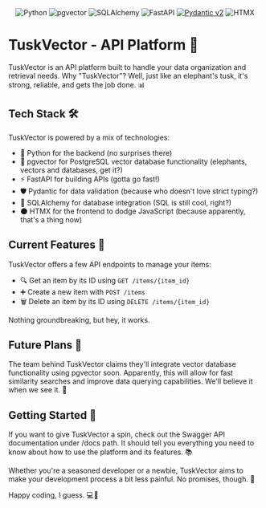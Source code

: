<div align="center">
  <img src="https://img.shields.io/badge/Python-3776AB?style=for-the-badge&logo=python&logoColor=white" alt="Python">
  <img src="https://img.shields.io/badge/pgvector-336791?style=for-the-badge&logo=postgresql&logoColor=white" alt="pgvector">
  <img src="https://img.shields.io/badge/SQLAlchemy%20⚗️-2B5B84?style=for-the-badge&logo=sqlalchemy&logoColor=white" alt="SQLAlchemy">
  <img src="https://img.shields.io/badge/FastAPI-005571?style=for-the-badge&logo=fastapi" alt="FastAPI">
  <a href="https://docs.pydantic.dev/latest/contributing/#badges"><img src="https://img.shields.io/endpoint?style=for-the-badge&url=https://raw.githubusercontent.com/pydantic/pydantic/main/docs/badge/v2.json" alt="Pydantic v2"></a>
  <img src="https://img.shields.io/badge/htmx-%23000000.svg?style=for-the-badge&logo=data:image/svg+xml;base64,PHN2ZyB4bWxucz0iaHR0cDovL3d3dy53My5vcmcvMjAwMC9zdmciIHZpZXdCb3g9IjAgMCAyNTYgMjU2Ij48cGF0aCBkPSJNMTcwLjQgODUuNGwtNDIuNCA0Mi40LTQyLjQtNDIuNEw2NCA5Ni41bDQyLjQgNDIuNC00Mi40IDQyLjQgMjEuMiAyMS4yIDQyLjQtNDIuNCA0Mi40IDQyLjQgMjEuMi0yMS4yLTQyLjQtNDIuNCA0Mi40LTQyLjR6IiBmaWxsPSIjZmZmIi8+PC9zdmc+" alt="HTMX">
</div>

# TuskVector - API Platform 🐘

TuskVector is an API platform built to handle your data organization and retrieval needs. Why "TuskVector"? Well, just like an elephant's tusk, it's strong, reliable, and gets the job done. 📊

## Tech Stack 🛠️

TuskVector is powered by a mix of technologies:

- 🐍 Python for the backend (no surprises there)
- 🐘 pgvector for PostgreSQL vector database functionality (elephants, vectors and databases, get it?)
- ⚡ FastAPI for building APIs (gotta go fast!)
- 🛡️ Pydantic for data validation (because who doesn't love strict typing?)
- 🧪 SQLAlchemy for database integration (SQL is still cool, right?)
- 🌑 HTMX for the frontend to dodge JavaScript (because apparently, that's a thing now)

## Current Features 🎉

TuskVector offers a few API endpoints to manage your items:

- 🔍 Get an item by its ID using `GET /items/{item_id}`
- ➕ Create a new item with `POST /items`
- 🗑️ Delete an item by its ID using `DELETE /items/{item_id}`

Nothing groundbreaking, but hey, it works.

## Future Plans 🔮

The team behind TuskVector claims they'll integrate vector database functionality using pgvector soon. Apparently, this will allow for fast similarity searches and improve data querying capabilities. We'll believe it when we see it. 🚀

## Getting Started 🚀

If you want to give TuskVector a spin, check out the Swagger API documentation under /docs path. It should tell you everything you need to know about how to use the platform and its features. 📚

Whether you're a seasoned developer or a newbie, TuskVector aims to make your development process a bit less painful. No promises, though. 💪

Happy coding, I guess. 💻🐘
